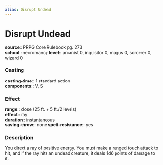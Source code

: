 ```yaml
---
alias: Disrupt Undead
---
```


# Disrupt Undead 

**source**:: PRPG Core Rulebook pg. 273  
**school**:: necromancy
**level**:: arcanist 0, inquisitor 0, magus 0, sorcerer 0, wizard 0

### Casting 

**casting-time**:: 1 standard action  
**components**:: V, S

### Effect 

**range**:: close (25 ft. + 5 ft./2 levels)  
**effect**:: ray  
**duration**:: instantaneous  
**saving-throw**:: none
**spell-resistance**:: yes

### Description 

You direct a ray of positive energy. You must make a ranged touch attack to hit, and if the ray hits an undead creature, it deals 1d6 points of damage to it.
